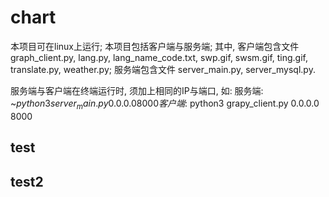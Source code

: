 # chart
本项目可在linux上运行; 本项目包括客户端与服务端;
其中, 客户端包含文件graph_client.py, lang.py, lang_name_code.txt, swp.gif, swsm.gif, ting.gif, translate.py, weather.py;
服务端包含文件 server_main.py, server_mysql.py.

服务端与客户端在终端运行时, 须加上相同的IP与端口, 如:
服务端: ~$python3 server_main.py 0.0.0.0 8000
客户端: ~$python3 grapy_client.py 0.0.0.0 8000

## test
## test2
